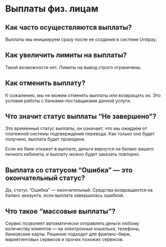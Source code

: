 # Выплаты физ. лицам

## **Как часто осуществляются выплаты?**

Выплаты мы инициируем сразу после ее создания в системе Unitpay.

## Как увеличить лимиты на выплаты?

Такой возможности нет. Лимиты на вывод строго ограничены.

## Как отменить выплату?

К сожалению, мы не можем отменять выплаты или возвращать их. Это условия работы с банками-поставщиками данной услуги.

## Что значит статус выплаты “Не завершено”?

Это временный статус выплаты, он означает, что мы ожидаем от платежной системы подтверждения перевода. Как только оно будет получено, выплата будет проведена. 

Если же банк откажет в выплате, деньги вернутся на баланс вашего личного кабинета, и выплату можно будет заказать повторно.

## Выплата со статусом “Ошибка” — это окончательный статус?

Да, статус “Ошибка” — окончательный. Средства возвращаются на баланс аккаунта, если выплата завершилась ошибкой.

## Что такое “массовые выплаты”?

Сервис позволяет автоматически отправлять деньги любому количеству клиентов — на электронные кошельки, телефоны, банковские карты. Решение подходит для фриланс-бирж, маркетинговых сервисов и прочих похожих сервисов.

